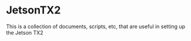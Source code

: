 # JetsonTX2
This is a collection of documents, scripts, etc, that are useful in setting up the Jetson TX2
